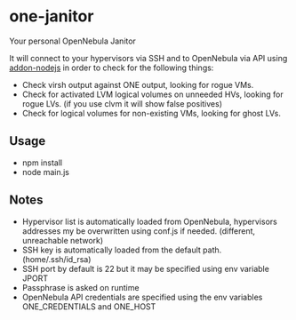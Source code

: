 # one-janitor
Your personal OpenNebula Janitor

It will connect to your hypervisors via SSH and to OpenNebula via API using [addon-nodejs](https://github.com/OpenNebula/addon-nodejs) in order to check for the following things:

* Check virsh output against ONE output, looking for rogue VMs.
* Check for activated LVM logical volumes on unneeded HVs, looking for rogue LVs. (if you use clvm it will show false positives)
* Check for logical volumes for non-existing VMs, looking for ghost LVs.

## Usage

* npm install
* node main.js

## Notes

* Hypervisor list is automatically loaded from OpenNebula, hypervisors addresses my be overwritten using conf.js if needed. (different, unreachable network)
* SSH key is automatically loaded from the default path. (home/.ssh/id_rsa)
* SSH port by default is 22 but it may be specified using env variable JPORT
* Passphrase is asked on runtime
* OpenNebula API credentials are specified using the env variables ONE_CREDENTIALS and ONE_HOST
